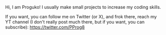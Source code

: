 Hi, I am Proguko! I usually make small projects to increase my coding skills.

If you want, you can follow me on Twitter (or X), and frok there, reach my YT channel (I don't really post much there, but if you want, you can subscribe):
https://twitter.com/PProg8

<!---
PeraProg8/PeraProg8 is a ✨ special ✨ repository because its `README.md` (this file) appears on your GitHub profile.
You can click the Preview link to take a look at your changes.
--->
